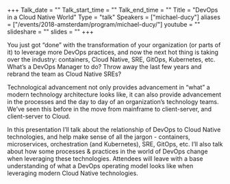 +++
Talk_date = ""
Talk_start_time = ""
Talk_end_time = ""
Title = "DevOps in a Cloud Native World"
Type = "talk"
Speakers = ["michael-ducy"]
aliases = ["/events/2018-amsterdam/program/michael-ducy/"]
youtube = ""
slideshare = ""
slides = ""
+++

You just got “done” with the transformation of your organization (or parts of it) to leverage more DevOps practices, and now the next hot thing is taking over the industry: containers, Cloud Native, SRE, GitOps, Kubernetes, etc. What’s a DevOps Manager to do? Throw away the last few years and rebrand the team as Cloud Native SREs?

Technological advancement not only provides advancement in “what” a modern technology architecture looks like, it can also provide advancement in the processes and the day to day of an organization’s technology teams. We’ve seen this before in the move from mainframe to client-server, and client-server to Cloud.

In this presentation I’ll talk about the relationship of DevOps to Cloud Native technologies, and help make sense of all the jargon - containers, microservices, orchestration (and Kubernetes), SRE, GitOps, etc. I’ll also talk about how some processes & practices in the world of DevOps change when leveraging these technologies. Attendees will leave with a base understanding of what a DevOps operating model looks like when leveraging modern Cloud Native technologies.
